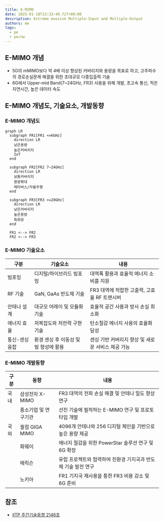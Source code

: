 ```yaml
---
title: E-MIMO
date: 2025-01-18T13:33:49.727+09:00
description: Extreme massive Multiple-Input and Multiple-Output
authors: me
tags:
  - pe
  - pe/nw
---
```


## E-MIMO 개념

- 5G의 mMIMO보다 약 4배 이상 향상된 커버리지와 용량을 목표로 하고, 고주파수의 경로손실문제 해결을 위한 초대규모 다중입출력 기술
- 6G에서 Upper-mid Band(7~24GHz, FR3) 사용을 위해 개발, 초고속 통신, 적은 지연시간, 높은 데이터 속도

## E-MIMO 개념도, 기술요소, 개발동향

### E-MIMO 개념도

```mermaid
graph LR
  subgraph FR1[FR1 <=6GHz]
    direction LR
    낮은용량
    높은커버리지
    IoT
  end

  subgraph FR2[FR2 7~24GHz]
    direction LR
    보통커버리지
    용량확대
    메타버스/자율주행
  end

  subgraph FR3[FR3 >=28GHz]
    direction LR
    낮은커버리지
    높은용량
    특화망
  end

  FR1 <--> FR2
  FR2 <--> FR3
```

### E-MIMO 기술요소

| 구분 | 기술요소 | 내용 |
| --- | --- | --- |
| 빔포밍 | 디지털/하이브리드 빔포밍 | 대역폭 활용과 효율적 에너지 소비를 지원 |
| RF 기술 | GaN, GaAs 반도체 기술 | FR3 대역에 적합한 고출력, 고효율 RF 트랜시버 |
| 안테나 설계 | 대규모 어레이 및 모듈화 기술 | 효율적 공간 사용과 방사 손실 최소화 |
| 에너지 효율 | 저복잡도와 저전력 구현 기술 | 탄소절감 에너지 사용의 효율화 달성 |
| 통신-센싱 융합 | 환경 센싱 후 이동성 및 빔 형성에 활용 | 센싱 기반 커버리지 향상 및 새로운 서비스 제공 가능 |

### E-MIMO 개발동향

| 구분 |동향 |내용 |
| --- | --- | --- |
| 국내 |삼성전자 X-MIMO | FR3 대역의 전파 손실 해결 및 안테나 밀도 향상 연구 |
| | 중소기업 및 연구기관 | 선진 기술에 필적하는 E-MIMO 연구 및 프로토타입 개발 |
| 국외 | 퀄컴 GIGA MIMO | 4096개 안테나와 256 디지털 체인을 기반으로 높은 용량 제공 |
| | 화웨이 | 에너지 절감을 위한 PowerStar 솔루션 연구 및 6G 확장 |
| | 에릭슨 | 유럽 프로젝트와 협력하여 친환경 기지국과 반도체 기술 발전 연구 |
| | 노키아 | FR1 기지국 재사용을 통한 FR3 비용 감소 및 6G 준비 |

## 참조

- [IITP 주간기술동향 2146호](https://iitp.kr/kr/1/knowledge/periodicalViewA.it?searClassCode=B_ITA_01&masterCode=publication&identifier=1331)
